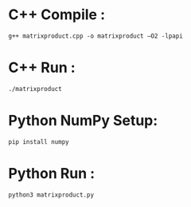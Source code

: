 # C++ Compile :

```
g++ matrixproduct.cpp -o matrixproduct –O2 -lpapi
```


# C++ Run :

```
./matrixproduct
```


# Python NumPy Setup:

```
pip install numpy
```


# Python Run :

```
python3 matrixproduct.py
```

